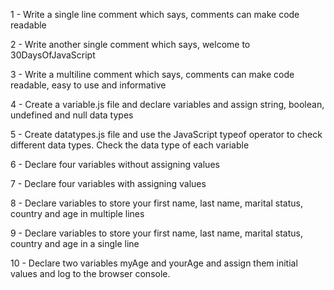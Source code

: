 1 - Write a single line comment which says, comments can make code readable

2 - Write another single comment which says, welcome to 30DaysOfJavaScript

3 - Write a multiline comment which says, comments can make code readable, easy to use and informative

4 - Create a variable.js file and declare variables and assign string, boolean, undefined and null data types

5 - Create datatypes.js file and use the JavaScript typeof operator to check different data types. Check the data type of each variable

6 - Declare four variables without assigning values

7 - Declare four variables with assigning values

8 - Declare variables to store your first name, last name, marital status, country and age in multiple lines

9 - Declare variables to store your first name, last name, marital status, country and age in a single line

10 - Declare two variables myAge and yourAge and assign them initial values and log to the browser console.